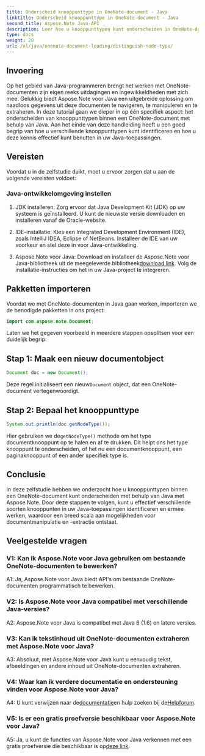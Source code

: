 ```yaml
---
title: Onderscheid knooppunttype in OneNote-document - Java
linktitle: Onderscheid knooppunttype in OneNote-document - Java
second_title: Aspose.Note Java-API
description: Leer hoe u knooppunttypen kunt onderscheiden in OneNote-documenten met behulp van Java met Aspose.Note. Ontdek de stapsgewijze handleiding en veelgestelde vragen voor naadloze integratie.
type: docs
weight: 20
url: /nl/java/onenote-document-loading/distinguish-node-type/
---
```

## Invoering

Op het gebied van Java-programmeren brengt het werken met OneNote-documenten zijn eigen reeks uitdagingen en ingewikkeldheden met zich mee. Gelukkig biedt Aspose.Note voor Java een uitgebreide oplossing om naadloos gegevens uit deze documenten te navigeren, te manipuleren en te extraheren. In deze tutorial gaan we dieper in op één specifiek aspect: het onderscheiden van knooppunttypen binnen een OneNote-document met behulp van Java. Aan het einde van deze handleiding heeft u een goed begrip van hoe u verschillende knooppunttypen kunt identificeren en hoe u deze kennis effectief kunt benutten in uw Java-toepassingen.

## Vereisten

Voordat u in de zelfstudie duikt, moet u ervoor zorgen dat u aan de volgende vereisten voldoet:

### Java-ontwikkelomgeving instellen

1. JDK installeren: Zorg ervoor dat Java Development Kit (JDK) op uw systeem is geïnstalleerd. U kunt de nieuwste versie downloaden en installeren vanaf de Oracle-website.

2. IDE-installatie: Kies een Integrated Development Environment (IDE), zoals IntelliJ IDEA, Eclipse of NetBeans. Installeer de IDE van uw voorkeur en stel deze in voor Java-ontwikkeling.

3.  Aspose.Note voor Java: Download en installeer de Aspose.Note voor Java-bibliotheek uit de meegeleverde bibliotheek[download link](https://releases.aspose.com/note/java/). Volg de installatie-instructies om het in uw Java-project te integreren.

## Pakketten importeren

Voordat we met OneNote-documenten in Java gaan werken, importeren we de benodigde pakketten in ons project:

```java
import com.aspose.note.Document;
```

Laten we het gegeven voorbeeld in meerdere stappen opsplitsen voor een duidelijk begrip:

## Stap 1: Maak een nieuw documentobject

```java
Document doc = new Document();
```

 Deze regel initialiseert een nieuw`Document` object, dat een OneNote-document vertegenwoordigt.

## Stap 2: Bepaal het knooppunttype

```java
System.out.println(doc.getNodeType());
```

 Hier gebruiken we de`getNodeType()` methode om het type documentknooppunt op te halen en af te drukken. Dit helpt ons het type knooppunt te onderscheiden, of het nu een documentknooppunt, een paginaknooppunt of een ander specifiek type is.

## Conclusie

In deze zelfstudie hebben we onderzocht hoe u knooppunttypen binnen een OneNote-document kunt onderscheiden met behulp van Java met Aspose.Note. Door deze stappen te volgen, kunt u effectief verschillende soorten knooppunten in uw Java-toepassingen identificeren en ermee werken, waardoor een breed scala aan mogelijkheden voor documentmanipulatie en -extractie ontstaat.

## Veelgestelde vragen

### V1: Kan ik Aspose.Note voor Java gebruiken om bestaande OneNote-documenten te bewerken?

A1: Ja, Aspose.Note voor Java biedt API's om bestaande OneNote-documenten programmatisch te bewerken.

### V2: Is Aspose.Note voor Java compatibel met verschillende Java-versies?

A2: Aspose.Note voor Java is compatibel met Java 6 (1.6) en latere versies.

### V3: Kan ik tekstinhoud uit OneNote-documenten extraheren met Aspose.Note voor Java?

A3: Absoluut, met Aspose.Note voor Java kunt u eenvoudig tekst, afbeeldingen en andere inhoud uit OneNote-documenten extraheren.

### V4: Waar kan ik verdere documentatie en ondersteuning vinden voor Aspose.Note voor Java?

 A4: U kunt verwijzen naar de[documentatie](https://reference.aspose.com/note/java/)en hulp zoeken bij de[Helpforum](https://forum.aspose.com/c/note/28).

### V5: Is er een gratis proefversie beschikbaar voor Aspose.Note voor Java?

 A5: Ja, u kunt de functies van Aspose.Note voor Java verkennen met een gratis proefversie die beschikbaar is op[deze link](https://releases.aspose.com/).
